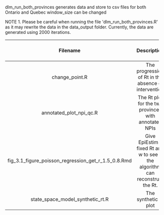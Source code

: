 dlm_run_both_provinces
generates data and store to csv files for both Ontario and Quebec
window_size can be changed



NOTE
	1. Please be careful when running the file 'dlm_run_both_provinces.R' as it may rewrite the data in the data_output folder. Currently, the data are generated using 2000 iterations. 
	




|Filename|	Description|	Last verified by|
| :---: | :---: | :---: |
|change_point.R 	|The progression of Rt in the absence of intervention	|July 15
|annotated_plot_npi_qc.R	|The Rt plot for the two provinces with annotated NPIs	|July 15
|fig_3.1_figure_poisson_regression_get_r_1.5_0.8.Rmd	|Give EpiEstim a fixed Rt and w to see if the algorithm can reconstruct the Rt.	|July 15
|state_space_model_synthetic_rt.R	|The synthetic Rt plot	|July 15
		
		
		

